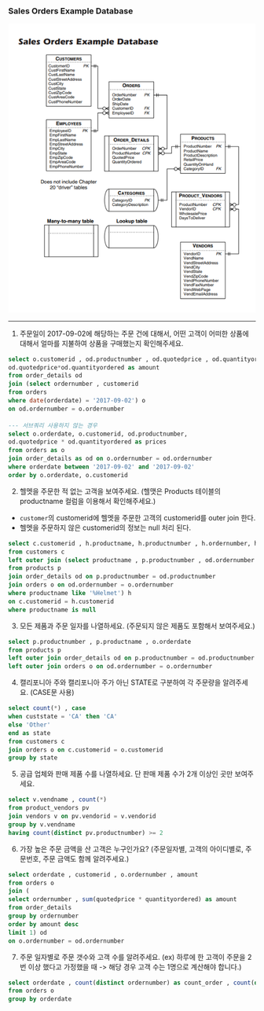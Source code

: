 ### Sales Orders Example Database
<img src='https://github.com/xxshenanigans/DA_Study/blob/main/SQL/Week1/erd.png?raw=true'>

---

1. 주문일이 2017-09-02에 해당하는 주문 건에 대해서, 어떤 고객이 어떠한 상품에 대해서 얼마를 지불하여 상품을 구매했는지 확인해주세요.
```SQL
select o.customerid , od.productnumber , od.quotedprice , od.quantityordered , 
od.quotedprice*od.quantityordered as amount
from order_details od 
join (select ordernumber , customerid 
from orders
where date(orderdate) = '2017-09-02') o
on od.ordernumber = o.ordernumber

--- 서브쿼리 사용하지 않는 경우
select o.orderdate, o.customerid, od.productnumber,
od.quotedprice * od.quantityordered as prices
from orders as o
join order_details as od on o.ordernumber = od.ordernumber
where orderdate between '2017-09-02' and '2017-09-02'
order by o.orderdate, o.customerid
```

2. 헬멧을 주문한 적 없는 고객을 보여주세요. (헬맷은 Products 테이블의 productname 컬럼을 이용해서 확인해주세요.)
- `customer`의 customerid에 헬멧을 주문한 고객의 customerid를 outer join 한다.
- 헬멧을 주문하지 않은 customerid의 정보는 null 처리 된다.
```SQL
select c.customerid , h.productname, h.productnumber , h.ordernumber, h.customerid
from customers c 
left outer join (select productname , p.productnumber , od.ordernumber , o.customerid 
from products p 
join order_details od on p.productnumber = od.productnumber 
join orders o on od.ordernumber = o.ordernumber 
where productname like '%Helmet') h
on c.customerid = h.customerid
where productname is null
```

3. 모든 제품과 주문 일자를 나열하세요. (주문되지 않은 제품도 포함해서 보여주세요.)
```SQL
select p.productnumber , p.productname , o.orderdate 
from products p 
left outer join order_details od on p.productnumber = od.productnumber 
left outer join orders o on od.ordernumber = o.ordernumber 
```

4. 캘리포니아 주와 캘리포니아 주가 아닌 STATE로 구분하여 각 주문량을 알려주세요. (CASE문 사용)
```SQL
select count(*) , case 
when custstate = 'CA' then 'CA'
else 'Other'
end as state 
from customers c 
join orders o on c.customerid = o.customerid 
group by state
```

5. 공급 업체와 판매 제품 수를 나열하세요. 단 판매 제품 수가 2개 이상인 곳만 보여주세요.
```SQL
select v.vendname , count(*)
from product_vendors pv 
join vendors v on pv.vendorid = v.vendorid
group by v.vendname 
having count(distinct pv.productnumber) >= 2
```

6. 가장 높은 주문 금액을 산 고객은 누구인가요? (주문일자별, 고객의 아이디별로, 주문번호, 주문 금액도 함께 알려주세요.)
```SQL
select orderdate , customerid , o.ordernumber , amount
from orders o 
join (
select ordernumber , sum(quotedprice * quantityordered) as amount
from order_details  
group by ordernumber 
order by amount desc
limit 1) od 
on o.ordernumber = od.ordernumber
```

7. 주문 일자별로 주문 갯수와 고객 수를 알려주세요. (ex) 하루에 한 고객이 주문을 2번 이상 했다고 가정했을 때 -> 해당 경우 고객 수는 1명으로 계산해야 합니다.)
```SQL
select orderdate , count(distinct ordernumber) as count_order , count(distinct customerid) as count_customer
from orders o 
group by orderdate
```

